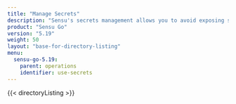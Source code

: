 ```yaml
---
title: "Manage Secrets"
description: "Sensu's secrets management allows you to avoid exposing secrets like usernames and passwords in your Sensu configuration."
product: "Sensu Go"
version: "5.19"
weight: 50
layout: "base-for-directory-listing"
menu:
  sensu-go-5.19:
    parent: operations
    identifier: use-secrets
---
```


{{< directoryListing >}}
